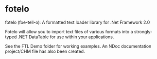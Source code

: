 fotelo
======

fotelo (foe-tell-o): A formatted text loader library for .Net Framework 2.0

Fotelo will allow you to import text files of various formats into a strongly-typed .NET DataTable for use within your applications.

See the FTL Demo folder for working examples. An NDoc documentation project/CHM file has also been created. 
